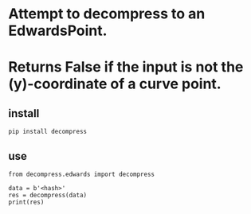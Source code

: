 # Attempt to decompress to an EdwardsPoint.
# Returns False if the input is not the \(y\)-coordinate of a curve point.

## install
```buildoutcfg
pip install decompress
```

## use
```buildoutcfg
from decompress.edwards import decompress

data = b'<hash>'
res = decompress(data)
print(res)
```